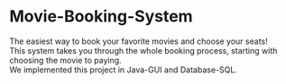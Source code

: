 # Movie-Booking-System
The easiest way to book your favorite movies and choose your seats!  
This system takes you through the whole booking process, starting with choosing the movie to paying.  
We implemented this project in Java-GUI and Database-SQL.
